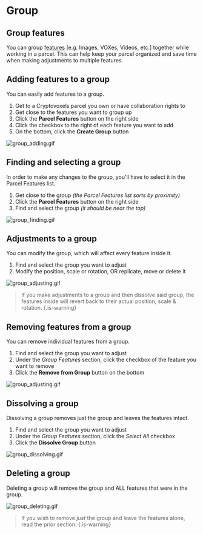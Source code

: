 # Group

## Group features
You can group [features](/docs/features) [e.g. Images, VOXes, Videos, etc.] together while working in a parcel.
This can help keep your parcel organized and save time when making adjustments to multiple features.

## Adding features to a group
You can easily add features to a group.
1. Get to a Cryptovoxels parcel you own or have collaboration rights to
1. Get close to the features you want to group up
1. Click the **Parcel Features** button on the right side
1. Click the checkbox to the right of each feature you want to add
1. On the bottom, click the **Create Group** button

![group_adding.gif](/features/group_adding.gif)

## Finding and selecting a group
In order to make any changes to the group, you'll have to select it in the Parcel Features list.

1. Get close to the group *(the Parcel Features list sorts by proximity)*
1. Click the **Parcel Features** button on the right side
1. Find and select the group *(it should be near the top)*

![group_finding.gif](/features/group_finding.gif)

## Adjustments to a group
You can modify the group, which will affect every feature inside it.

1. Find and select the group you want to adjust
1. Modify the position, scale or rotation, OR replicate, move or delete it

![group_adjusting.gif](/features/group_adjusting.gif)

> If you make adjustments to a group and then dissolve said group, the features inside will revert back to their actual position, scale & rotation.
{.is-warning}

## Removing features from a group
You can remove individual features from a group.

1. Find and select the group you want to adjust
1. Under the *Group Features* section, click the checkbox of the feature you want to remove
1. Click the **Remove from Group** button on the bottom

![group_adjusting.gif](/features/group_removing.gif)

## Dissolving a group
Dissolving a group removes just the group and leaves the features intact.

1. Find and select the group you want to adjust
1. Under the *Group Features* section, click the *Select All* checkbox 
1. Click the **Dissolve Group** button

![group_dissolving.gif](/features/group_dissolving.gif)

## Deleting a group
Deleting a group will remove the group and ALL features that were in the group.

![group_deleting.gif](/features/group_deleting.gif)

> If you wish to remove *just* the group and leave the features alone, read the prior section.
{.is-warning}